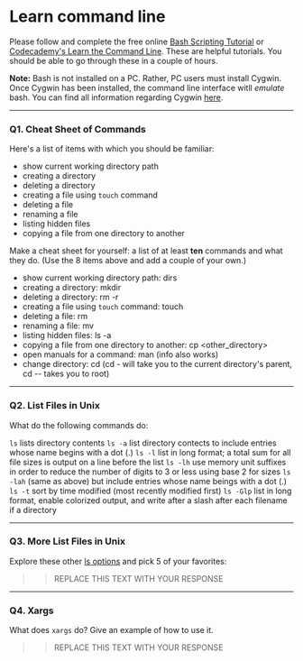 # Learn command line

Please follow and complete the free online [Bash Scripting Tutorial](https://ryanstutorials.net/bash-scripting-tutorial/) or [Codecademy's Learn the Command Line](https://www.codecademy.com/learn/learn-the-command-line). These are helpful tutorials. You should be able to go through these in a couple of hours.

**Note:** Bash is not installed on a PC. Rather, PC users must install Cygwin. Once Cygwin has been installed, the command line interface witll _emulate_ bash. You can find all information regarding Cygwin [here](https://www.cygwin.com/).

---

### Q1.  Cheat Sheet of Commands  

Here's a list of items with which you should be familiar:  
* show current working directory path
* creating a directory
* deleting a directory
* creating a file using `touch` command
* deleting a file
* renaming a file
* listing hidden files
* copying a file from one directory to another

Make a cheat sheet for yourself: a list of at least **ten** commands and what they do.  (Use the 8 items above and add a couple of your own.)  

* show current working directory path: dirs
* creating a directory: mkdir <directory>
* deleting a directory: rm -r <directory>
* creating a file using `touch` command: touch <myfile>
* deleting a file: rm <myfile>
* renaming a file: mv <oldname> <newname>
* listing hidden files: ls -a
* copying a file from one directory to another: cp <myfile> <other_directory>
* open manuals for a command: man <command> (info also works)
* change directory: cd <new directory> (cd - will take you to the current directory's parent, cd -- takes you to root)

---

### Q2.  List Files in Unix   

What do the following commands do:  

`ls`       lists directory contents
`ls -a`    list directory contects to include entries whose name begins with a dot (.)
`ls -l`    list in long format; a total sum for all file sizes is output on a line before the list
`ls -lh`   use memory unit suffixes in order to reduce the number of digits to 3 or less using base 2 for sizes
`ls -lah`  (same as above) but include entries whose name beings with a dot (.)
`ls -t`    sort by time modified (most recently modified first)
`ls -Glp`  list in long format, enable colorized output, and write after a slash after each filename if a directory


---

### Q3.  More List Files in Unix  

Explore these other [ls options](http://www.techonthenet.com/unix/basic/ls.php) and pick 5 of your favorites:

> > REPLACE THIS TEXT WITH YOUR RESPONSE

---

### Q4.  Xargs   

What does `xargs` do? Give an example of how to use it.

> > REPLACE THIS TEXT WITH YOUR RESPONSE

 

